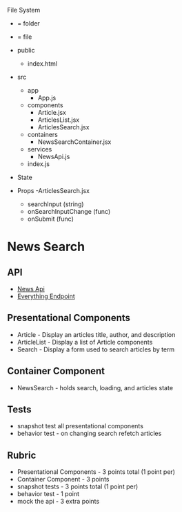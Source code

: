 File System

- = folder
* = file


- public
  * index.html
- src
  - app
    * App.js
  - components
    - Article.jsx
    - ArticlesList.jsx
    - ArticlesSearch.jsx
  - containers
    - NewsSearchContainer.jsx
  - services
    - NewsApi.js
  * index.js

- State

- Props
  -ArticlesSearch.jsx
    - searchInput (string)
    - onSearchInputChange (func)
    - onSubmit (func)

# News Search

## API

- [News Api](https://newsapi.org/)
- [Everything Endpoint](https://newsapi.org/docs/endpoints/everything)

## Presentational Components

- Article - Display an articles title, author, and description
- ArticleList - Display a list of Article components
- Search - Display a form used to search articles by term

## Container Component

- NewsSearch - holds search, loading, and articles state

## Tests

- snapshot test all presentational components
- behavior test - on changing search refetch articles

## Rubric

- Presentational Components - 3 points total (1 point per)
- Container Component - 3 points
- snapshot tests - 3 points total (1 point per)
- behavior test - 1 point
- mock the api - 3 extra points